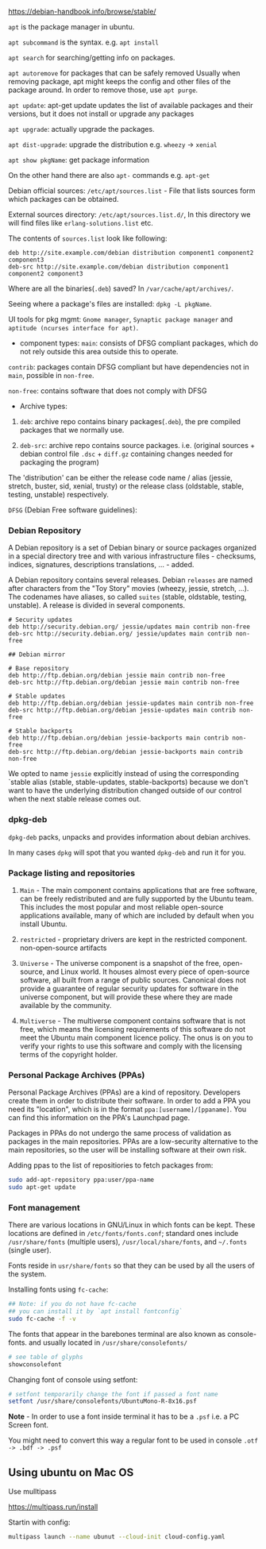 
https://debian-handbook.info/browse/stable/

`apt` is the package manager in ubuntu.

`apt subcommand` is the syntax.
e.g. `apt install`

`apt search` for searching/getting info on packages.

`apt autoremove` for packages that can be safely removed
Usually when removing package, apt might keeps the config and other files of the package around. In order to remove those, use
`apt purge`.

`apt update`: apt-get update updates the list of available packages and their versions, but it does not install or upgrade any packages

`apt upgrade`: actually upgrade the packages.

`apt dist-upgrade`: upgrade the distribution e.g. `wheezy` -> `xenial`

`apt show pkgName`: get package information

On the other hand there are also 
`apt-` commands e.g. `apt-get`

Debian official sources: `/etc/apt/sources.list` - File that lists sources form which packages can be obtained.

External sources directory: `/etc/apt/sources.list.d/`, In this directory we will find files like `erlang-solutions.list` etc.

The contents of `sources.list` look like following:
```
deb http://site.example.com/debian distribution component1 component2 component3
deb-src http://site.example.com/debian distribution component1 component2 component3
```

Where are all the binaries(`.deb`) saved?
In `/var/cache/apt/archives/`.

Seeing where a package's files are installed:
`dpkg -L pkgName`.

UI tools for pkg mgmt: `Gnome manager`, `Synaptic package manager` and `aptitude (ncurses interface for apt)`.


* component types:
`main`: consists of DFSG compliant packages, which do not rely outside this area outside this to operate.

`contrib`: packages contain DFSG compliant but have dependencies not in `main`, possible in `non-free`.

`non-free`: contains software that does not comply with DFSG

* Archive types:

1. `deb`: archive repo contains binary packages(`.deb`), the pre compiled packages that we normally use.

2. `deb-src`: archive repo contains source packages. i.e. (original sources + debian control file `.dsc` + `diff.gz` containing changes needed for packaging the program)

The 'distribution' can be either the release code name / alias (jessie, stretch, buster, sid, xenial, trusty) or the release class (oldstable, stable, testing, unstable) respectively. 

`DFSG` (Debian Free software guidelines):

### Debian Repository

A Debian repository is a set of Debian binary or source packages organized in a special directory tree and with various infrastructure files - checksums, indices, signatures, descriptions translations, ... - added.

A Debian repository contains several releases. Debian `releases` are named after characters from the "Toy Story" movies (wheezy, jessie, stretch, ...). The codenames have aliases, so called `suites` (stable, oldstable, testing, unstable). A release is divided in several components.

```
# Security updates
deb http://security.debian.org/ jessie/updates main contrib non-free
deb-src http://security.debian.org/ jessie/updates main contrib non-free

## Debian mirror

# Base repository
deb http://ftp.debian.org/debian jessie main contrib non-free
deb-src http://ftp.debian.org/debian jessie main contrib non-free

# Stable updates
deb http://ftp.debian.org/debian jessie-updates main contrib non-free
deb-src http://ftp.debian.org/debian jessie-updates main contrib non-free

# Stable backports
deb http://ftp.debian.org/debian jessie-backports main contrib non-free
deb-src http://ftp.debian.org/debian jessie-backports main contrib non-free
```

We opted to name `jessie` explicitly instead of using the corresponding `stable alias (stable, stable-updates, stable-backports) because we don't want to have the underlying distribution changed outside of our control when the next stable release comes out.


### dpkg-deb

`dpkg-deb` packs, unpacks and provides information about debian archives.

In many cases `dpkg` will spot that you wanted
`dpkg-deb` and run it for you.



### Package listing and repositories

1. `Main` - The main component contains applications that are free software, can be freely redistributed and are fully supported by the Ubuntu team. This includes the most popular and most reliable open-source applications available, many of which are included by default when you install Ubuntu.

2. `restricted` - proprietary drivers are kept in the restricted component. non-open-source artifacts

3. `Universe` - The universe component is a snapshot of the free, open-source, and Linux world. It houses almost every piece of open-source software, all built from a range of public sources. Canonical does not provide a guarantee of regular security updates for software in the universe component, but will provide these where they are made available by the community.

4. `Multiverse` - The multiverse component contains software that is not free, which means the licensing requirements of this software do not meet the Ubuntu main component licence policy. The onus is on you to verify your rights to use this software and comply with the licensing terms of the copyright holder.


### Personal Package Archives (PPAs)

Personal Package Archives (PPAs) are a kind of repository. Developers create them in order to distribute their software. In order to add a PPA you need its "location", which is in the format  `ppa:[username]/[ppaname]`. You can find this information on the PPA's Launchpad page.

Packages in PPAs do not undergo the same process of validation as packages in the main repositories. PPAs are a low-security alternative to the main repositories, so the user will be installing software at their own risk.

Adding ppas to the list of repositiories to fetch packages from:
```sh
sudo add-apt-repository ppa:user/ppa-name
sudo apt-get update
```


### Font management

There are various locations in GNU/Linux in which fonts can be kept. 
These locations are defined in `/etc/fonts/fonts.conf`; 
standard ones include `/usr/share/fonts` (multiple users), `/usr/local/share/fonts`, and `~/.fonts` (single user).

Fonts reside in `usr/share/fonts` so that they can be used by all the users of the system.

Installing fonts using `fc-cache`:
```sh
## Note: if you do not have fc-cache 
## you can install it by `apt install fontconfig`
sudo fc-cache -f -v
```


The fonts that appear in the barebones terminal are also known as console-fonts.
and usually located in `/usr/share/consolefonts/`

```sh
# see table of glyphs
showconsolefont
```

Changing font of console using setfont:
```sh
# setfont temporarily change the font if passed a font name
setfont /usr/share/consolefonts/UbuntuMono-R-8x16.psf
```
**Note** - In order to use a font inside terminal it has to be a `.psf` i.e. a PC Screen font.

You might need to convert this way a regular font to be used in console `.otf -> .bdf -> .psf`



## Using ubuntu on Mac OS

Use mulltipass

https://multipass.run/install

Startin with config:
```sh
multipass launch --name ubunut --cloud-init cloud-config.yaml
```